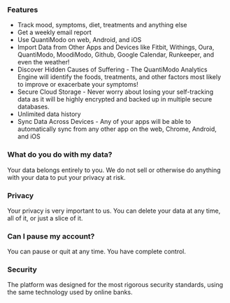 ### Features

- Track mood, symptoms, diet, treatments and anything else
- Get a weekly email report
- Use QuantiModo on web, Android, and iOS
- Import Data from Other Apps and Devices like Fitbit, Withings, Oura, QuantiModo, MoodiModo, Github, Google Calendar, Runkeeper, and even the weather!
- Discover Hidden Causes of Suffering - The QuantiModo Analytics Engine will identify the foods, treatments, and other factors most likely to improve or exacerbate your symptoms!
- Secure Cloud Storage - Never worry about losing your self-tracking data as it will be highly encrypted and backed up in multiple secure databases.
- Unlimited data history
- Sync Data Across Devices - Any of your apps will be able to automatically sync from any other app on the web, Chrome, Android, and iOS

### What do you do with my data?

Your data belongs entirely to you. We do not sell or otherwise do anything with your data to put your privacy at risk.

### Privacy

Your privacy is very important to us. You can delete your data at any time, all of it, or just a slice of it.

### Can I pause my account?

You can pause or quit at any time. You have complete control.

### Security

The platform was designed for the most rigorous security standards, using the same technology used by online banks.

